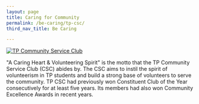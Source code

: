```yaml
---
layout: page
title: Caring for Community
permalink: /be-caring/tp-csc/
third_nav_title: Be Caring

---
```

[![TP Community Service Club]({{site.baseurl}}/images/BeCaring-mid_autumn_festival.jpg)](https://www.facebook.com/tpcsc/)

"A Caring Heart & Volunteering Spirit" is the motto that the TP Community Service Club (CSC) abides by. The CSC aims to instil the spirit of volunteerism in TP students and build a strong base of volunteers to serve the community. TP CSC had previously won Constituent Club of the Year consecutively for at least five years. Its members had also won Community Excellence Awards in recent years. 

